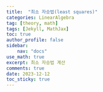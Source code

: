 ```yaml
---
title:  "최소 자승법(least squares)"
categories: LinearAlgebra
tag: [theory, math]
tags: [Jekyll, MathJax]
toc: true
author_profile: false
sidebar:
    nav: "docs"
use_math: true
excerpt: 최소 자승법 계산
comments: true
date: 2023-12-12
toc_sticky: true
---
```

